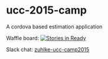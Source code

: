 # ucc-2015-camp
A cordova based estimation application

Waffle board: [![Stories in Ready](https://badge.waffle.io/zuhlke/ucc-2015-camp.png?label=ready&title=Ready)](https://waffle.io/zuhlke/ucc-2015-camp)

Slack chat: [zuhlke-ucc-camp2015](https://zuhlke-ucc-camp2015.slack.com/)

